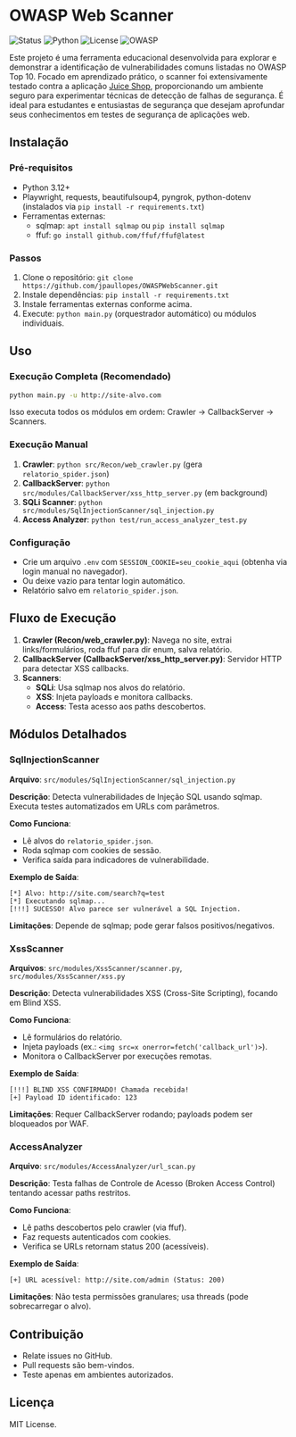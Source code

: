 # OWASP Web Scanner

![Status](https://img.shields.io/badge/status-em%20construção-yellow)
![Python](https://img.shields.io/badge/language-Python-blue)
![License](https://img.shields.io/badge/license-MIT-green)
![OWASP](https://img.shields.io/badge/OWASP-Top%2010-critical)

Este projeto é uma ferramenta educacional desenvolvida para explorar e demonstrar a identificação de vulnerabilidades comuns listadas no OWASP Top 10. Focado em aprendizado prático, o scanner foi extensivamente testado contra a aplicação [Juice Shop](https://github.com/juice-shop/juice-shop.git), proporcionando um ambiente seguro para experimentar técnicas de detecção de falhas de segurança. É ideal para estudantes e entusiastas de segurança que desejam aprofundar seus conhecimentos em testes de segurança de aplicações web.

## Instalação

### Pré-requisitos
- Python 3.12+
- Playwright, requests, beautifulsoup4, pyngrok, python-dotenv (instalados via `pip install -r requirements.txt`)
- Ferramentas externas:
  - sqlmap: `apt install sqlmap` ou `pip install sqlmap`
  - ffuf: `go install github.com/ffuf/ffuf@latest`

### Passos
1. Clone o repositório: `git clone https://github.com/jpaullopes/OWASPWebScanner.git`
2. Instale dependências: `pip install -r requirements.txt`
3. Instale ferramentas externas conforme acima.
4. Execute: `python main.py` (orquestrador automático) ou módulos individuais.

## Uso

### Execução Completa (Recomendado)
```bash
python main.py -u http://site-alvo.com
```
Isso executa todos os módulos em ordem: Crawler → CallbackServer → Scanners.

### Execução Manual
1. **Crawler**: `python src/Recon/web_crawler.py` (gera `relatorio_spider.json`)
2. **CallbackServer**: `python src/modules/CallbackServer/xss_http_server.py` (em background)
3. **SQLi Scanner**: `python src/modules/SqlInjectionScanner/sql_injection.py`
4. **Access Analyzer**: `python test/run_access_analyzer_test.py`

### Configuração
- Crie um arquivo `.env` com `SESSION_COOKIE=seu_cookie_aqui` (obtenha via login manual no navegador).
- Ou deixe vazio para tentar login automático.
- Relatório salvo em `relatorio_spider.json`.

## Fluxo de Execução

1. **Crawler (Recon/web_crawler.py)**: Navega no site, extrai links/formulários, roda ffuf para dir enum, salva relatório.
2. **CallbackServer (CallbackServer/xss_http_server.py)**: Servidor HTTP para detectar XSS callbacks.
3. **Scanners**:
   - **SQLi**: Usa sqlmap nos alvos do relatório.
   - **XSS**: Injeta payloads e monitora callbacks.
   - **Access**: Testa acesso aos paths descobertos.

## Módulos Detalhados

### SqlInjectionScanner
**Arquivo**: `src/modules/SqlInjectionScanner/sql_injection.py`

**Descrição**: Detecta vulnerabilidades de Injeção SQL usando sqlmap. Executa testes automatizados em URLs com parâmetros.

**Como Funciona**:
- Lê alvos do `relatorio_spider.json`.
- Roda sqlmap com cookies de sessão.
- Verifica saída para indicadores de vulnerabilidade.

**Exemplo de Saída**:
```
[*] Alvo: http://site.com/search?q=test
[*] Executando sqlmap...
[!!!] SUCESSO! Alvo parece ser vulnerável a SQL Injection.
```

**Limitações**: Depende de sqlmap; pode gerar falsos positivos/negativos.

### XssScanner
**Arquivos**: `src/modules/XssScanner/scanner.py`, `src/modules/XssScanner/xss.py`

**Descrição**: Detecta vulnerabilidades XSS (Cross-Site Scripting), focando em Blind XSS.

**Como Funciona**:
- Lê formulários do relatório.
- Injeta payloads (ex.: `<img src=x onerror=fetch('callback_url')>`).
- Monitora o CallbackServer por execuções remotas.

**Exemplo de Saída**:
```
[!!!] BLIND XSS CONFIRMADO! Chamada recebida!
[+] Payload ID identificado: 123
```

**Limitações**: Requer CallbackServer rodando; payloads podem ser bloqueados por WAF.

### AccessAnalyzer
**Arquivo**: `src/modules/AccessAnalyzer/url_scan.py`

**Descrição**: Testa falhas de Controle de Acesso (Broken Access Control) tentando acessar paths restritos.

**Como Funciona**:
- Lê paths descobertos pelo crawler (via ffuf).
- Faz requests autenticados com cookies.
- Verifica se URLs retornam status 200 (acessíveis).

**Exemplo de Saída**:
```
[+] URL acessível: http://site.com/admin (Status: 200)
```

**Limitações**: Não testa permissões granulares; usa threads (pode sobrecarregar o alvo).

## Contribuição
- Relate issues no GitHub.
- Pull requests são bem-vindos.
- Teste apenas em ambientes autorizados.

## Licença
MIT License.